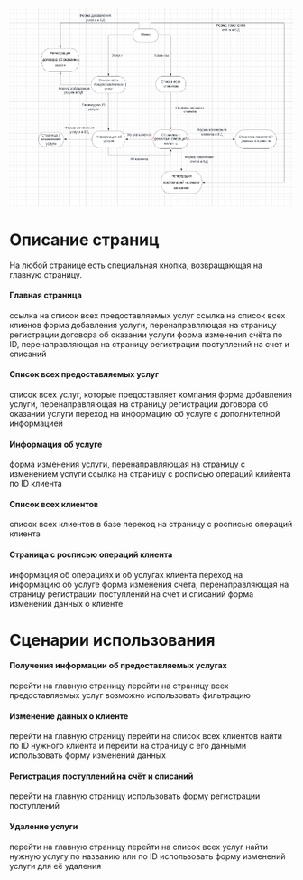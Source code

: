 ![Схема страниц](pictures/prak_sсheme_1.png)
# Описание страниц

На любой странице есть специальная кнопка, возвращающая на главную страницу.

#### Главная страница
ссылка на список всех предоставляемых услуг
ссылка на список всех клиенов
форма добавления услуги, перенаправляющая на страницу регистрации договора об оказании услуги
форма изменения счёта по ID, перенаправляющая на страницу регистрации поступлений на счет и списаний

#### Список всех предоставляемых услуг
список всех услуг, которые предоставляет компания
форма добавления услуги, перенаправляющая на страницу регистрации договора об оказании услуги
переход на информацию об услуге с дополнителной информацией

#### Информация об услуге
форма изменения услуги, перенаправляющая на страницу с изменением услуги
ссылка на страницу с росписью операций клийента по ID клиента

#### Список всех клиентов
список всех клиентов в базе
переход на страницу с росписью операций клиента

#### Страница с росписью операций клиента
информация об операциях и об услугах клиента 
переход на информацию об услуге
форма изменения счёта, перенаправляющая на страницу регистрации поступлений на счет и списаний
форма изменений данных о клиенте


# Сценарии использования

#### Получения информации об предоставляемых услугах
перейти на главную страницу
перейти на страницу всех предоставляемых услуг
возможно использовать фильтрацию 

#### Изменение данных о клиенте
перейти на главную страницу
перейти на список всех клиентов
найти по ID нужного клиента и перейти на страницу с его данными
использовать форму изменений данных

#### Регистрация поступлений на счёт и списаний
перейти на главную страницу
использовать форму регистрации поступлений

#### Удаление услуги
перейти на главную страницу
перейти на список всех услуг
найти нужную услугу по названию или по ID
использовать форму изменений услуги для её удаления








